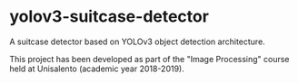 # yolov3-suitcase-detector

A suitcase detector based on YOLOv3 object detection architecture.

This project has been developed as part of the "Image Processing" course held at Unisalento (academic year 2018-2019).
